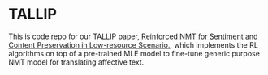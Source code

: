 # TALLIP
This is code repo for our TALLIP paper, [Reinforced NMT for Sentiment and Content Preservation in Low-resource Scenario.](https://dl.acm.org/doi/abs/10.1145/3450970#abstract), which implements the RL algorithms on top of a pre-trained MLE model to fine-tune generic purpose NMT model for translating affective text.

